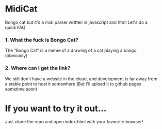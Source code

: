 # MidiCat
Bongo cat but it's a midi parser written in javascript and html
 Let's do a quick FAQ
 ### 1. What the fuck is Bongo Cat?
The "Bongo Cat" is a meme of a drawing of a cat playing a bongo (obviously)
 ### 2. Where can I get the link?
We still don't have a website in the cloud, and development is far away from a stable point to host it somewhere (But I'll upload it to github pages sometime soon)
 # If you want to try it out...
Just clone the repo and open index.html with your favourite browser!
